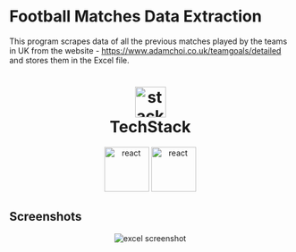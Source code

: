 # Football Matches Data Extraction

This program scrapes data of all the previous matches played by the teams in UK from the website - https://www.adamchoi.co.uk/teamgoals/detailed and stores them in the Excel file.

<h1 align="center">
  <img src="https://ik.imagekit.io/pq7opoglh/GitHub_ReadMe/stack_GjMfbKvDP.svg?ik-sdk-version=javascript-1.4.3&updatedAt=1655143763495" width="55" alt="stacklogo-python" />
 <br>
 TechStack</h1>

<div align="center">
<img src="https://raw.githubusercontent.com/gilbarbara/logos/master/logos/python.svg" alt="react" width="80" height="80"/>
<img src="https://ik.imagekit.io/pq7opoglh/GitHub_ReadMe/selenium_KPa_9mCqS.svg?ik-sdk-version=javascript-1.4.3&updatedAt=1670498630794" alt="react" width="80" height="80"/>
</div>

## Screenshots

<div align="center">
<img src="https://ik.imagekit.io/pq7opoglh/GitHub_ReadMe/PythonMiniProjects/Web_Scraping/footbal_matches_jHapvCuJnt.png?ik-sdk-version=javascript-1.4.3&updatedAt=1670499020468" alt="excel screenshot">
</div>
